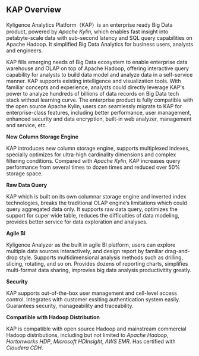 ## KAP Overview

Kyligence Analytics Platform（KAP）is an enterprise ready Big Data product, powered by *Apache Kylin*, which enables fast insight into petabyte-scale data with sub-second latency and SQL query capabilities on Apache Hadoop. It simplified Big Data Analytics for business users, analysts and engineers. 

KAP fills emerging needs of Big Data ecosystem to enable enterprise data warehouse and OLAP on top of Apache Hadoop, offering interactive query capability for analysts to build data model and analyze data in a self-service manner. KAP supports existing intelligence and visualization tools. With familiar concepts and experience, analysts could directly leverage KAP's power to analyze hundreds of billions of data records on Big Data tech stack without learning curve. The enterprise product is fully compatible with the open source Apache Kylin, users can seamlessly migrate to KAP for enterprise-class features, including better performance, user management, enhanced security and data encryption, built-in web analyzer, management and service, etc.

**New Column Storage Engine**

KAP introduces new column storage engine, supports multiplexed indexes, specially optimizes for ultra-high cardinality dimensions and complex filtering conditions. Compared with *Apache Kylin*, KAP increases query performance from several times to dozen times and reduced over 50%  storage space.

**Raw Data Query**

KAP which is built on its own columnar storage engine and inverted index technologies, breaks the traditional OLAP engine‘s limitations which could query aggregated data only. It supports raw data query, optimizes the support for super wide table, reduces the difficulties of data modeling, provides better service for data exploration and analyses.

**Agile BI**

Kyligence Analyzer as the built in agile BI platform, users can explore multiple data sources interactively, and design report by familiar drag-and-drop style. Supports multidimensional analysis methods such as drilling, slicing, rotating, and so on. Provides dozens of reporting charts, simplifies multi-format data sharing, improvies big data analysis productivitity greatly.

**Security**

KAP supports out-of-the-box user management and cell-level access control. Integrates with customer exsiting authentication system easily. Guarantees security, manageability and traceability.

**Compatible with Hadoop Distribution**

KAP is compatible with open source Hadoop and mainstream commercial Hadoop distributions, including but not limited to *Apache Hadoop*, *Hortonworks HDP*, *Microsoft HDInsight*, *AWS EMR*. Has certified with  *Cloudera CDH*.